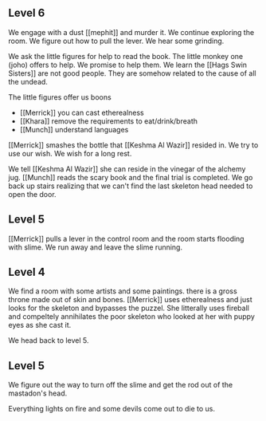 ## Level 6

We engage with a dust [[mephit]] and murder it. We continue exploring the room. We figure out how to pull the lever. We hear some grinding.

 We ask the little figures for help to read the book. The little monkey one (joho) offers to help. We promise to help them. We learn the [[Hags Swin Sisters]] are not good people. They are somehow related to the cause of all the undead.

The little figures offer us boons
- [[Merrick]] you can cast etherealness
- [[Khara]] remove the requirements to eat/drink/breath
- [[Munch]] understand languages

[[Merrick]] smashes the bottle that [[Keshma Al Wazir]] resided in. We try to use our wish. We wish for a long rest.

We tell [[Keshma Al Wazir]] she can reside in the vinegar of the alchemy jug. [[Munch]] reads the scary book and the final trial is completed. We go back up stairs realizing that we can't find the last skeleton head needed to open the door.

## Level 5

[[Merrick]] pulls a lever in the control room and the room starts flooding with slime. We run away and leave the slime running.

## Level 4

We find a room with some artists and some paintings. there is a gross throne made out of skin and bones. [[Merrick]] uses etherealness and just looks for the skeleton and bypasses the puzzel. She litterally uses fireball and compeltely annihilates the poor skeleton who looked at her with puppy eyes as she cast it.

We head back to level 5.

## Level 5

We figure out the way to turn off the slime and get the rod out of the mastadon's head.

Everything lights on fire and some devils come out to die to us.